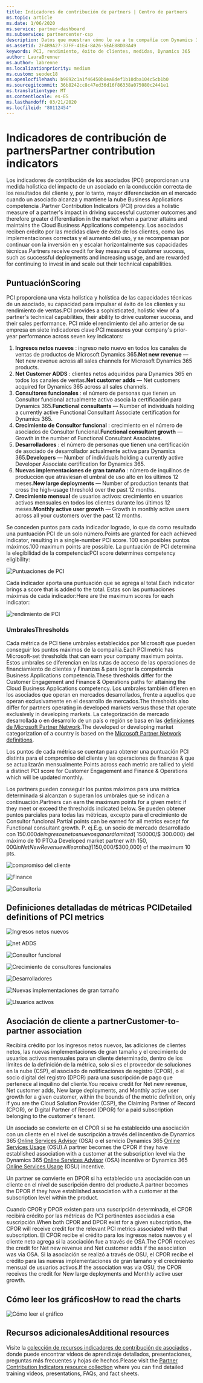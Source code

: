 ```yaml
---
title: Indicadores de contribución de partners | Centro de partners
ms.topic: article
ms.date: 1/06/2020
ms.service: partner-dashboard
ms.subservice: partnercenter-csp
description: Datos que muestran cómo le va a tu compañía con Dynamics 365 Customer Engagement o Dynamics 365 Finance and Operations
ms.assetid: 2F4B9A27-37FF-41E4-8A26-5EAE88DD8A49
keywords: PCI, rendimiento, éxito de clientes, medidas, Dynamics 365
author: LauraBrenner
ms.author: labrenne
ms.localizationpriority: medium
ms.custom: seodec18
ms.openlocfilehash: b9892c1a1f46450b0ea8def1b10dba104c5cb1b0
ms.sourcegitcommit: 36b8242cc8c47ed36d16f86338a075080c2441e1
ms.translationtype: MT
ms.contentlocale: es-ES
ms.lasthandoff: 03/21/2020
ms.locfileid: "80112454"
---
```

# <a name="partner-contribution-indicators"></a><span data-ttu-id="b2411-104">Indicadores de contribución de partners</span><span class="sxs-lookup"><span data-stu-id="b2411-104">Partner contribution indicators</span></span>

<span data-ttu-id="b2411-105">Los indicadores de contribución de los asociados (PCI) proporcionan una medida holística del impacto de un asociado en la conducción correcta de los resultados del cliente y, por lo tanto, mayor diferenciación en el mercado cuando un asociado alcanza y mantiene la nube Business Applications competencia .</span><span class="sxs-lookup"><span data-stu-id="b2411-105">Partner Contribution Indicators (PCI) provides a holistic measure of a partner's impact in driving successful customer outcomes and therefore greater differentiation in the market when a partner attains and maintains the Cloud Business Applications competency.</span></span> <span data-ttu-id="b2411-106">Los asociados reciben crédito por las medidas clave de éxito de los clientes, como las implementaciones correctas y el aumento del uso, y se recompensan por continuar con la inversión en y escalar horizontalmente sus capacidades técnicas.</span><span class="sxs-lookup"><span data-stu-id="b2411-106">Partners receive credit for key measures of customer success, such as successful deployments and increasing usage, and are rewarded for continuing to invest in and scale out their technical capabilities.</span></span>

## <a name="scoring"></a><span data-ttu-id="b2411-107">Puntuación</span><span class="sxs-lookup"><span data-stu-id="b2411-107">Scoring</span></span>

<span data-ttu-id="b2411-108">PCI proporciona una vista holística y holística de las capacidades técnicas de un asociado, su capacidad para impulsar el éxito de los clientes y su rendimiento de ventas.</span><span class="sxs-lookup"><span data-stu-id="b2411-108">PCI provides a sophisticated, holistic view of a partner's technical capabilities, their ability to drive customer success, and their sales performance.</span></span> <span data-ttu-id="b2411-109">PCI mide el rendimiento del año anterior de su empresa en siete indicadores clave:</span><span class="sxs-lookup"><span data-stu-id="b2411-109">PCI measures your company's prior-year performance across seven key indicators:</span></span>

1. <span data-ttu-id="b2411-110">**Ingresos netos nuevos** : ingreso neto nuevo en todos los canales de ventas de productos de Microsoft Dynamics 365.</span><span class="sxs-lookup"><span data-stu-id="b2411-110">**Net new revenue** — Net new revenue across all sales channels for Microsoft Dynamics 365 products.</span></span>
2. <span data-ttu-id="b2411-111">**Net Customer ADDS** : clientes netos adquiridos para Dynamics 365 en todos los canales de ventas.</span><span class="sxs-lookup"><span data-stu-id="b2411-111">**Net customer adds** — Net customers acquired for Dynamics 365 across all sales channels.</span></span>
3. <span data-ttu-id="b2411-112">**Consultores funcionales** : el número de personas que tienen un Consultor funcional actualmente activo asocia la certificación para Dynamics 365.</span><span class="sxs-lookup"><span data-stu-id="b2411-112">**Functional consultants** — Number of individuals holding a currently active Functional Consultant Associate certification for Dynamics 365.</span></span>
4. <span data-ttu-id="b2411-113">**Crecimiento de Consultor funcional** : crecimiento en el número de asociados de Consultor funcional.</span><span class="sxs-lookup"><span data-stu-id="b2411-113">**Functional consultant growth** — Growth in the number of Functional Consultant Associates.</span></span>
5. <span data-ttu-id="b2411-114">**Desarrolladores** : el número de personas que tienen una certificación de asociado de desarrollador actualmente activa para Dynamics 365.</span><span class="sxs-lookup"><span data-stu-id="b2411-114">**Developers** — Number of individuals holding a currently active Developer Associate certification for Dynamics 365.</span></span>
6. <span data-ttu-id="b2411-115">**Nuevas implementaciones de gran tamaño** : número de inquilinos de producción que atraviesan el umbral de uso alto en los últimos 12 meses.</span><span class="sxs-lookup"><span data-stu-id="b2411-115">**New large deployments** — Number of production tenants that cross the high-usage threshold over the past 12 months.</span></span>
7. <span data-ttu-id="b2411-116">**Crecimiento mensual** de usuarios activos: crecimiento en usuarios activos mensuales en todos los clientes durante los últimos 12 meses.</span><span class="sxs-lookup"><span data-stu-id="b2411-116">**Monthly active user growth** — Growth in monthly active users across all your customers over the past 12 months.</span></span>

<span data-ttu-id="b2411-117">Se conceden puntos para cada indicador logrado, lo que da como resultado una puntuación PCI de un solo número.</span><span class="sxs-lookup"><span data-stu-id="b2411-117">Points are granted for each achieved indicator, resulting in a single-number PCI score.</span></span> <span data-ttu-id="b2411-118">100 son posibles puntos máximos.</span><span class="sxs-lookup"><span data-stu-id="b2411-118">100 maximum points are possible.</span></span> <span data-ttu-id="b2411-119">La puntuación de PCI determina la elegibilidad de la competencia:</span><span class="sxs-lookup"><span data-stu-id="b2411-119">PCI score determines competency eligibility:</span></span>

![Puntuaciones de PCI](images/pcinew1.png)

<span data-ttu-id="b2411-121">Cada indicador aporta una puntuación que se agrega al total.</span><span class="sxs-lookup"><span data-stu-id="b2411-121">Each indicator brings a score that is added to the total.</span></span> <span data-ttu-id="b2411-122">Estas son las puntuaciones máximas de cada indicador:</span><span class="sxs-lookup"><span data-stu-id="b2411-122">Here are the maximum scores for each indicator:</span></span>

![rendimiento de PCI](images/pci/perfnew.png)

### <a name="thresholds"></a><span data-ttu-id="b2411-124">Umbrales</span><span class="sxs-lookup"><span data-stu-id="b2411-124">Thresholds</span></span>

<span data-ttu-id="b2411-125">Cada métrica de PCI tiene umbrales establecidos por Microsoft que pueden conseguir los puntos máximos de la compañía.</span><span class="sxs-lookup"><span data-stu-id="b2411-125">Each PCI metric has Microsoft-set thresholds that can earn your company maximum points.</span></span> <span data-ttu-id="b2411-126">Estos umbrales se diferencian en las rutas de acceso de las operaciones de financiamiento de clientes y Finanzas & para lograr la competencia Business Applications competencia.</span><span class="sxs-lookup"><span data-stu-id="b2411-126">These thresholds differ for the Customer Engagement and Finance & Operations paths for attaining the Cloud Business Applications competency.</span></span> <span data-ttu-id="b2411-127">Los umbrales también difieren en los asociados que operan en mercados desarrollados, frente a aquellos que operan exclusivamente en el desarrollo de mercados.</span><span class="sxs-lookup"><span data-stu-id="b2411-127">The thresholds also differ for partners operating in developed markets versus those that operate exclusively in developing markets.</span></span>  <span data-ttu-id="b2411-128">La categorización de mercado desarrollada o en desarrollo de un país o región se basa en las [definiciones de Microsoft Partner Network](https://assetsprod.microsoft.com/mpn/mpn-developed-and-developing-countries.pdf).</span><span class="sxs-lookup"><span data-stu-id="b2411-128">The developed or developing market categorization of a country is based on the [Microsoft Partner Network definitions](https://assetsprod.microsoft.com/mpn/mpn-developed-and-developing-countries.pdf).</span></span>

<span data-ttu-id="b2411-129">Los puntos de cada métrica se cuentan para obtener una puntuación PCI distinta para el compromiso del cliente y las operaciones de finanzas & que se actualizarán mensualmente.</span><span class="sxs-lookup"><span data-stu-id="b2411-129">Points across each metric are tallied to yield a distinct PCI score for Customer Engagement and Finance & Operations which will be updated monthly.</span></span>

<span data-ttu-id="b2411-130">Los partners pueden conseguir los puntos máximos para una métrica determinada si alcanzan o superan los umbrales que se indican a continuación.</span><span class="sxs-lookup"><span data-stu-id="b2411-130">Partners can earn the maximum points for a given metric if they meet or exceed the thresholds indicated below.</span></span> <span data-ttu-id="b2411-131">Se pueden obtener puntos parciales para todas las métricas, excepto para el crecimiento de Consultor funcional.</span><span class="sxs-lookup"><span data-stu-id="b2411-131">Partial points can be earned for all metrics except for Functional consultant growth.</span></span> <span data-ttu-id="b2411-132">P. ej.</span><span class="sxs-lookup"><span data-stu-id="b2411-132">E.g.</span></span> <span data-ttu-id="b2411-133">un socio de mercado desarrollado con $150.000 de ingresos netos nuevos ganará la mitad ($ 150000/$ 300.000) del máximo de 10 PTO.</span><span class="sxs-lookup"><span data-stu-id="b2411-133">a Developed market partner with $150,000 in Net New Revenue will earn half ($150,000/$300,000) of the maximum 10 pts.</span></span> 

![compromiso del cliente](images/pci/custengagethresh.png)

![Finance](images/pci/table_2.png
)

![Consultoría](images/pci/table_3.png)

## <a name="detailed-definitions-of-pci-metrics"></a><span data-ttu-id="b2411-137">Definiciones detalladas de métricas PCI</span><span class="sxs-lookup"><span data-stu-id="b2411-137">Detailed definitions of PCI metrics</span></span>

![Ingresos netos nuevos](images/pci/netnewrevenue.png)

![net ADDS](images/pci/netadds.png)

![Consultor funcional](images/pci/funcconsult.png)

![Crecimiento de consultores funcionales](images/pci/funcgrowth2.png)

![Desarrolladores](images/pci/developers.png) 

![Nuevas implementaciones de gran tamaño](images/pci/largedeploy.png) 

![Usuarios activos](images/pci/activeusers.png)



## <a name="customer-to-partner-association"></a><span data-ttu-id="b2411-145">Asociación de cliente a partner</span><span class="sxs-lookup"><span data-stu-id="b2411-145">Customer-to-partner association</span></span>

<span data-ttu-id="b2411-146">Recibirá crédito por los ingresos netos nuevos, las adiciones de clientes netos, las nuevas implementaciones de gran tamaño y el crecimiento de usuarios activos mensuales para un cliente determinado, dentro de los límites de la definición de la métrica, solo si es el proveedor de soluciones en la nube (CSP), el asociado de notificaciones de registro (CPOR), o el socio digital del registro (DPOR) para una suscripción de pago que pertenece al inquilino del cliente.</span><span class="sxs-lookup"><span data-stu-id="b2411-146">You receive credit for Net new revenue, Net customer adds, New large deployments, and Monthly active user growth for a given customer, within the bounds of the metric definition, only if you are the Cloud Solution Provider (CSP), the Claiming Partner of Record (CPOR), or Digital Partner of Record (DPOR) for a paid subscription belonging to the customer's tenant.</span></span>

<span data-ttu-id="b2411-147">Un asociado se convierte en el CPOR si se ha establecido una asociación con un cliente en el nivel de suscripción a través del incentivo de Dynamics 365 [Online Services Advisor](https://support.microsoft.com/en-us/help/4501560/online-services-advisor-osa-sell-incentives-faq) (OSA) o el servicio Dynamics 365 [Online Services Usage](https://support.microsoft.com/en-us/help/4489988/online-services-usage-osu-incentives-faq) (OSU).</span><span class="sxs-lookup"><span data-stu-id="b2411-147">A partner becomes the CPOR if they have established association with a customer at the subscription level via the Dynamics 365 [Online Services Advisor](https://support.microsoft.com/en-us/help/4501560/online-services-advisor-osa-sell-incentives-faq) (OSA) incentive or Dynamics 365 [Online Services Usage](https://support.microsoft.com/en-us/help/4489988/online-services-usage-osu-incentives-faq) (OSU) incentive.</span></span>

<span data-ttu-id="b2411-148">Un partner se convierte en DPOR si ha establecido una asociación con un cliente en el nivel de suscripción dentro del producto.</span><span class="sxs-lookup"><span data-stu-id="b2411-148">A partner becomes the DPOR if they have established association with a customer at the subscription level within the product.</span></span>

<span data-ttu-id="b2411-149">Cuando CPOR y DPOR existen para una suscripción determinada, el CPOR recibirá crédito por las métricas de PCI pertinentes asociadas a esa suscripción.</span><span class="sxs-lookup"><span data-stu-id="b2411-149">When both CPOR and DPOR exist for a given subscription, the CPOR will receive credit for the relevant PCI metrics associated with that subscription.</span></span> <span data-ttu-id="b2411-150">El CPOR recibe el crédito para los ingresos netos nuevos y el cliente neto agrega si la asociación fue a través de OSA.</span><span class="sxs-lookup"><span data-stu-id="b2411-150">The CPOR receives the credit for Net new revenue and Net customer adds if the association was via OSA.</span></span> <span data-ttu-id="b2411-151">Si la asociación se realizó a través de OSU, el CPOR recibe el crédito para las nuevas implementaciones de gran tamaño y el crecimiento mensual de usuarios activos.</span><span class="sxs-lookup"><span data-stu-id="b2411-151">If the association was via OSU, the CPOR receives the credit for New large deployments and Monthly active user growth.</span></span> 

## <a name="how-to-read-the-charts"></a><span data-ttu-id="b2411-152">Cómo leer los gráficos</span><span class="sxs-lookup"><span data-stu-id="b2411-152">How to read the charts</span></span>

![Cómo leer el gráfico](images/pci/howto.png)

## <a name="additional-resources"></a><span data-ttu-id="b2411-154">Recursos adicionales</span><span class="sxs-lookup"><span data-stu-id="b2411-154">Additional resources</span></span>

<span data-ttu-id="b2411-155">Visite la [colección de recursos indicadores de contribución de asociados](https://aka.ms/pcilearn) , donde puede encontrar vídeos de aprendizaje detallados, presentaciones, preguntas más frecuentes y hojas de hechos.</span><span class="sxs-lookup"><span data-stu-id="b2411-155">Please visit the [Partner Contribution Indicators resource collection](https://aka.ms/pcilearn) where you can find detailed training videos, presentations, FAQs, and fact sheets.</span></span> 




